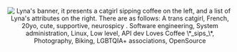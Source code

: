 <p align="center">
  <img alt="Lyna's banner, it presents a catgirl sipping coffee on the left, and a list of Lyna's attributes on the right. There are as follows: A trans catgirl, French, 20yo, cute, supportive, neurospicy . Software engineering, System administration, Linux, Low level, API dev
      Loves Coffee \*_sips_\*, Photography, Biking,  LGBTQIA+ associations,  OpenSource" src="https://github.com/user-attachments/assets/8adfef6f-46da-43b5-b354-b4da61c4f7eb" />
</p>

